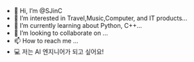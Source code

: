- 👋 Hi, I’m @SJinC
- 👀 I’m interested in Travel,Music,Computer, and IT products...
- 🌱 I’m currently learning about Python, C++...
- 💞️ I’m looking to collaborate on ...
- 📫 How to reach me ...
- 💻 저는 AI 엔지니어가 되고 싶어요!

<!---
SJinC/SJinC is a ✨ special ✨ repository because its `README.md` (this file) appears on your GitHub profile.
You can click the Preview link to take a look at your changes.
--->
